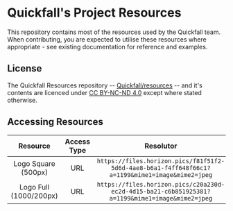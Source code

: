 
# Quickfall's Project Resources
This repository contains most of the resources used by the Quickfall team. When contributing, you are expected to utilise these resources where appropriate - see existing documentation for reference and examples.

## License
The Quickfall Resources repository -- [Quickfall/resources](https://github.com/Quickfall/resources) -- and it's contents are licenced under [CC BY-NC-ND 4.0](https://creativecommons.org/licenses/by-nc-nd/4.0) except where stated otherwise.

## Accessing Resources
|        Resource        | Access Type |                                            Resolutor                                            |
|:----------------------:|:-----------:|:-----------------------------------------------------------------------------------------------:|
|   Logo Square (500px)  |     URL     | `https://files.horizon.pics/f81f51f2-5d6d-4ae8-b6a1-f4ff648f66c1?a=1199&mime1=image&mime2=jpeg` |
| Logo Full (1000/200px) |     URL     | `https://files.horizon.pics/c20a230d-ec2d-4d15-ba21-c6b851925381?a=1199&mime1=image&mime2=jpeg` |
